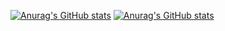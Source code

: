 [![Anurag's GitHub stats](https://github-readme-stats.vercel.app/api?username=jianqianyan&theme=graywhite)](https://github.com/anuraghazra/github-readme-stats)
[![Anurag's GitHub stats](https://github-readme-stats.vercel.app/api?username=jianqianyan&theme=graywhite)](https://github.com/anuraghazra/github-readme-stats)
